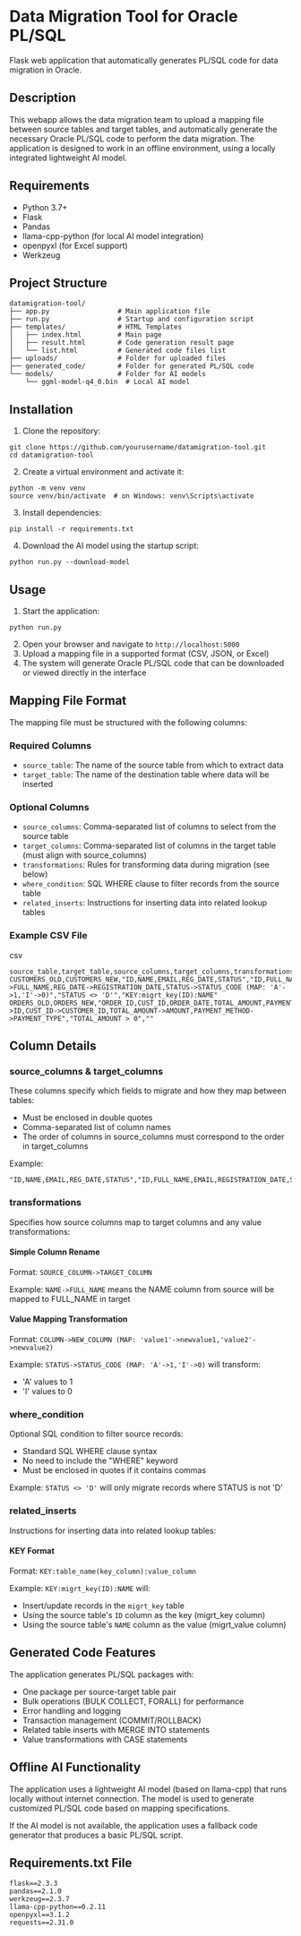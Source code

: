 # Data Migration Tool for Oracle PL/SQL

Flask web application that automatically generates PL/SQL code for data migration in Oracle.

## Description

This webapp allows the data migration team to upload a mapping file between source tables and target tables, and automatically generate the necessary Oracle PL/SQL code to perform the data migration. The application is designed to work in an offline environment, using a locally integrated lightweight AI model.

## Requirements

-   Python 3.7+
-   Flask
-   Pandas
-   llama-cpp-python (for local AI model integration)
-   openpyxl (for Excel support)
-   Werkzeug

## Project Structure

```
datamigration-tool/
├── app.py                 # Main application file
├── run.py                 # Startup and configuration script
├── templates/             # HTML Templates
│   ├── index.html         # Main page
│   ├── result.html        # Code generation result page
│   └── list.html          # Generated code files list
├── uploads/               # Folder for uploaded files
├── generated_code/        # Folder for generated PL/SQL code
└── models/                # Folder for AI models
    └── ggml-model-q4_0.bin  # Local AI model
```

## Installation

1.  Clone the repository:

```
git clone https://github.com/yourusername/datamigration-tool.git
cd datamigration-tool
```

2.  Create a virtual environment and activate it:

```
python -m venv venv
source venv/bin/activate  # on Windows: venv\Scripts\activate
```

3.  Install dependencies:

```
pip install -r requirements.txt
```

4.  Download the AI model using the startup script:

```
python run.py --download-model
```

## Usage

1.  Start the application:

```
python run.py
```

2.  Open your browser and navigate to `http://localhost:5000`
3.  Upload a mapping file in a supported format (CSV, JSON, or Excel)
4.  The system will generate Oracle PL/SQL code that can be downloaded or viewed directly in the interface

## Mapping File Format

The mapping file must be structured with the following columns:

### Required Columns

-   `source_table`: The name of the source table from which to extract data
-   `target_table`: The name of the destination table where data will be inserted

### Optional Columns

-   `source_columns`: Comma-separated list of columns to select from the source table
-   `target_columns`: Comma-separated list of columns in the target table (must align with source_columns)
-   `transformations`: Rules for transforming data during migration (see below)
-   `where_condition`: SQL WHERE clause to filter records from the source table
-   `related_inserts`: Instructions for inserting data into related lookup tables

### Example CSV File

csv

```csv
source_table,target_table,source_columns,target_columns,transformations,where_condition,related_inserts
CUSTOMERS_OLD,CUSTOMERS_NEW,"ID,NAME,EMAIL,REG_DATE,STATUS","ID,FULL_NAME,EMAIL,REGISTRATION_DATE,STATUS_CODE","NAME->FULL_NAME,REG_DATE->REGISTRATION_DATE,STATUS->STATUS_CODE (MAP: 'A'->1,'I'->0)","STATUS <> 'D'","KEY:migrt_key(ID):NAME"
ORDERS_OLD,ORDERS_NEW,"ORDER_ID,CUST_ID,ORDER_DATE,TOTAL_AMOUNT,PAYMENT_METHOD","ID,CUSTOMER_ID,ORDER_DATE,AMOUNT,PAYMENT_TYPE","ORDER_ID->ID,CUST_ID->CUSTOMER_ID,TOTAL_AMOUNT->AMOUNT,PAYMENT_METHOD->PAYMENT_TYPE","TOTAL_AMOUNT > 0",""
```

## Column Details

### source_columns & target_columns

These columns specify which fields to migrate and how they map between tables:

-   Must be enclosed in double quotes
-   Comma-separated list of column names
-   The order of columns in source_columns must correspond to the order in target_columns

Example:

```
"ID,NAME,EMAIL,REG_DATE,STATUS","ID,FULL_NAME,EMAIL,REGISTRATION_DATE,STATUS_CODE"
```

### transformations

Specifies how source columns map to target columns and any value transformations:

#### Simple Column Rename

Format: `SOURCE_COLUMN->TARGET_COLUMN`

Example: `NAME->FULL_NAME` means the NAME column from source will be mapped to FULL_NAME in target

#### Value Mapping Transformation

Format: `COLUMN->NEW_COLUMN (MAP: 'value1'->newvalue1,'value2'->newvalue2)`

Example: `STATUS->STATUS_CODE (MAP: 'A'->1,'I'->0)` will transform:

-   'A' values to 1
-   'I' values to 0

### where_condition

Optional SQL condition to filter source records:

-   Standard SQL WHERE clause syntax
-   No need to include the "WHERE" keyword
-   Must be enclosed in quotes if it contains commas

Example: `STATUS <> 'D'` will only migrate records where STATUS is not 'D'

### related_inserts

Instructions for inserting data into related lookup tables:

#### KEY Format

Format: `KEY:table_name(key_column):value_column`

Example: `KEY:migrt_key(ID):NAME` will:

-   Insert/update records in the `migrt_key` table
-   Using the source table's `ID` column as the key (migrt_key column)
-   Using the source table's `NAME` column as the value (migrt_value column)

## Generated Code Features

The application generates PL/SQL packages with:

-   One package per source-target table pair
-   Bulk operations (BULK COLLECT, FORALL) for performance
-   Error handling and logging
-   Transaction management (COMMIT/ROLLBACK)
-   Related table inserts with MERGE INTO statements
-   Value transformations with CASE statements

## Offline AI Functionality

The application uses a lightweight AI model (based on llama-cpp) that runs locally without internet connection. The model is used to generate customized PL/SQL code based on mapping specifications.

If the AI model is not available, the application uses a fallback code generator that produces a basic PL/SQL script.

## Requirements.txt File

```
flask==2.3.3
pandas==2.1.0
werkzeug==2.3.7
llama-cpp-python==0.2.11
openpyxl==3.1.2
requests==2.31.0
```
